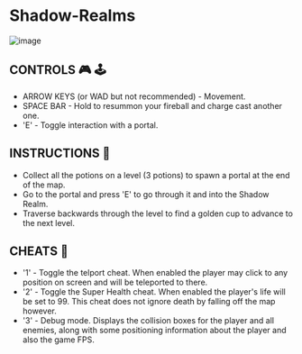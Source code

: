 # Shadow-Realms
![image](https://user-images.githubusercontent.com/111361115/222299641-deaac819-5e88-4fad-8c91-bc6e5f1bf89c.png)

CONTROLS :video_game: :joystick:
------------------
* ARROW KEYS (or WAD but not recommended) - Movement.
* SPACE BAR - Hold to resummon your fireball and charge cast another one.
* 'E' - Toggle interaction with a portal.

INSTRUCTIONS :closed_book:
------------------
* Collect all the potions on a level (3 potions) to spawn a portal at the end of the map.
* Go to the portal and press 'E' to go through it and into the Shadow Realm.
* Traverse backwards through the level to find a golden cup to advance to the next level.

CHEATS :clown_face:
------------------
* '1' - Toggle the telport cheat. When enabled the player may click to any position on screen
	and will be teleported to there.
* '2' - Toggle the Super Health cheat. When enabled the player's life will be set to 99. This cheat does not ignore death by falling off the map however.
* '3' - Debug mode. Displays the collision boxes for the player and all enemies, along with some positioning information about the player and also the game FPS.

